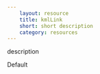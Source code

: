 ```yaml
---
    layout: resource
    title: kmlLink
    short: short description
    category: resources
---
```


description

Default

